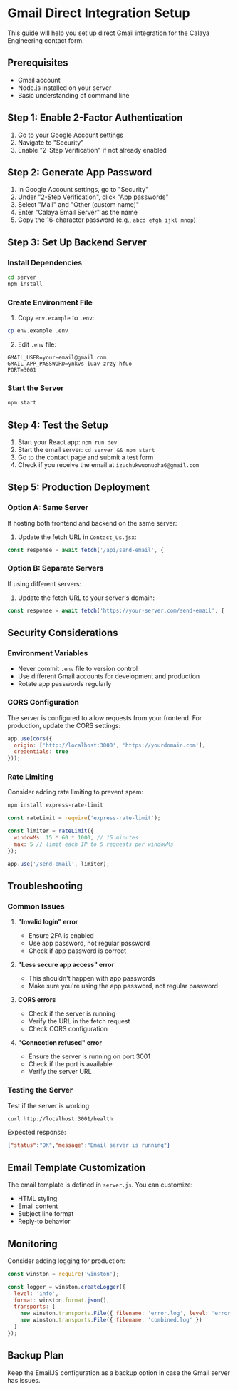 # Gmail Direct Integration Setup

This guide will help you set up direct Gmail integration for the Calaya Engineering contact form.

## Prerequisites
- Gmail account
- Node.js installed on your server
- Basic understanding of command line

## Step 1: Enable 2-Factor Authentication
1. Go to your Google Account settings
2. Navigate to "Security"
3. Enable "2-Step Verification" if not already enabled

## Step 2: Generate App Password
1. In Google Account settings, go to "Security"
2. Under "2-Step Verification", click "App passwords"
3. Select "Mail" and "Other (custom name)"
4. Enter "Calaya Email Server" as the name
5. Copy the 16-character password (e.g., `abcd efgh ijkl mnop`)

## Step 3: Set Up Backend Server

### Install Dependencies
```bash
cd server
npm install
```

### Create Environment File
1. Copy `env.example` to `.env`:
```bash
cp env.example .env
```

2. Edit `.env` file:
```env
GMAIL_USER=your-email@gmail.com
GMAIL_APP_PASSWORD=ynkvs iuav zrzy hfuo
PORT=3001
```

### Start the Server
```bash
npm start
```

## Step 4: Test the Setup
1. Start your React app: `npm run dev`
2. Start the email server: `cd server && npm start`
3. Go to the contact page and submit a test form
4. Check if you receive the email at `izuchukwuonuoha6@gmail.com`

## Step 5: Production Deployment

### Option A: Same Server
If hosting both frontend and backend on the same server:
1. Update the fetch URL in `Contact_Us.jsx`:
```javascript
const response = await fetch('/api/send-email', {
```

### Option B: Separate Servers
If using different servers:
1. Update the fetch URL to your server's domain:
```javascript
const response = await fetch('https://your-server.com/send-email', {
```

## Security Considerations

### Environment Variables
- Never commit `.env` file to version control
- Use different Gmail accounts for development and production
- Rotate app passwords regularly

### CORS Configuration
The server is configured to allow requests from your frontend. For production, update the CORS settings:

```javascript
app.use(cors({
  origin: ['http://localhost:3000', 'https://yourdomain.com'],
  credentials: true
}));
```

### Rate Limiting
Consider adding rate limiting to prevent spam:

```bash
npm install express-rate-limit
```

```javascript
const rateLimit = require('express-rate-limit');

const limiter = rateLimit({
  windowMs: 15 * 60 * 1000, // 15 minutes
  max: 5 // limit each IP to 5 requests per windowMs
});

app.use('/send-email', limiter);
```

## Troubleshooting

### Common Issues

1. **"Invalid login" error**
   - Ensure 2FA is enabled
   - Use app password, not regular password
   - Check if app password is correct

2. **"Less secure app access" error**
   - This shouldn't happen with app passwords
   - Make sure you're using the app password, not regular password

3. **CORS errors**
   - Check if the server is running
   - Verify the URL in the fetch request
   - Check CORS configuration

4. **"Connection refused" error**
   - Ensure the server is running on port 3001
   - Check if the port is available
   - Verify the server URL

### Testing the Server
Test if the server is working:
```bash
curl http://localhost:3001/health
```

Expected response:
```json
{"status":"OK","message":"Email server is running"}
```

## Email Template Customization

The email template is defined in `server.js`. You can customize:
- HTML styling
- Email content
- Subject line format
- Reply-to behavior

## Monitoring

Consider adding logging for production:
```javascript
const winston = require('winston');

const logger = winston.createLogger({
  level: 'info',
  format: winston.format.json(),
  transports: [
    new winston.transports.File({ filename: 'error.log', level: 'error' }),
    new winston.transports.File({ filename: 'combined.log' })
  ]
});
```

## Backup Plan

Keep the EmailJS configuration as a backup option in case the Gmail server has issues.
